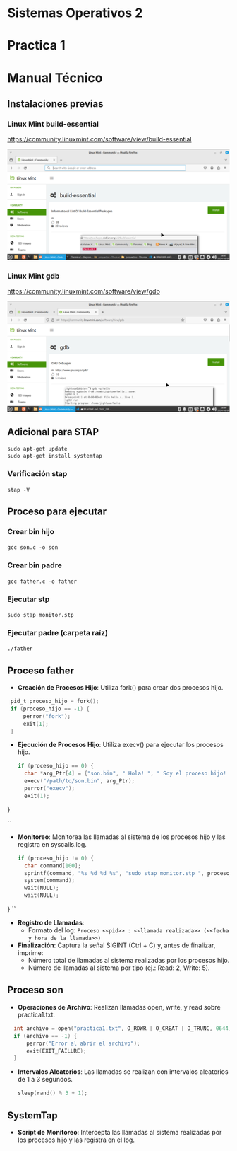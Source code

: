 # Sistemas Operativos 2
# Practica 1

# Manual Técnico

## Instalaciones previas

### Linux Mint build-essential
https://community.linuxmint.com/software/view/build-essential

![alt text](images/image.png)

### Linux Mint gdb
https://community.linuxmint.com/software/view/gdb

![alt text](images/image2.png)


## Adicional para STAP

```
sudo apt-get update
sudo apt-get install systemtap
```

### Verificación stap

`stap -V`

## Proceso para ejecutar

### Crear bin hijo

`gcc son.c -o son`

### Crear bin padre

`gcc father.c -o father`

### Ejecutar stp
`sudo stap monitor.stp`

### Ejecutar padre (carpeta raíz)
`./father`

## Proceso father

- **Creación de Procesos Hijo**: Utiliza fork() para crear dos procesos hijo.
 ```c
  pid_t proceso_hijo = fork();
  if (proceso_hijo == -1) {
      perror("fork");
      exit(1);
  }
```

- **Ejecución de Procesos Hijo**: Utiliza execv() para ejecutar los procesos hijo.
  ```c
  if (proceso_hijo == 0) {
    char *arg_Ptr[4] = {"son.bin", " Hola! ", " Soy el proceso hijo! ", NULL};
    execv("/path/to/son.bin", arg_Ptr);
    perror("execv");
    exit(1);
}

  ``

- **Monitoreo**: Monitorea las llamadas al sistema de los procesos hijo y las registra en syscalls.log.
  ```c
  if (proceso_hijo != 0) {
    char command[100];
    sprintf(command, "%s %d %d %s", "sudo stap monitor.stp ", proceso_hijo, proceso_hijo2, " > syscalls.log");
    system(command);
    wait(NULL);
    wait(NULL);
}
  ``

- **Registro de Llamadas**: 
  - Formato del log: `Proceso <<pid>> : <<llamada realizada>> (<<fecha y hora de la llamada>>)`
- **Finalización**: Captura la señal SIGINT (Ctrl + C) y, antes de finalizar, imprime:
  - Número total de llamadas al sistema realizadas por los procesos hijo.
  - Número de llamadas al sistema por tipo (ej.: Read: 2, Write: 5).

## Proceso son

- **Operaciones de Archivo**: Realizan llamadas open, write, y read sobre practica1.txt.
```c
  int archivo = open("practica1.txt", O_RDWR | O_CREAT | O_TRUNC, 0644);
  if (archivo == -1) {
      perror("Error al abrir el archivo");
      exit(EXIT_FAILURE);
  }
```
  
- **Intervalos Aleatorios**: Las llamadas se realizan con intervalos aleatorios de 1 a 3 segundos.
  ```c
  sleep(rand() % 3 + 1);
  ```

## SystemTap

- **Script de Monitoreo**: Intercepta las llamadas al sistema realizadas por los procesos hijo y las registra en el log.
